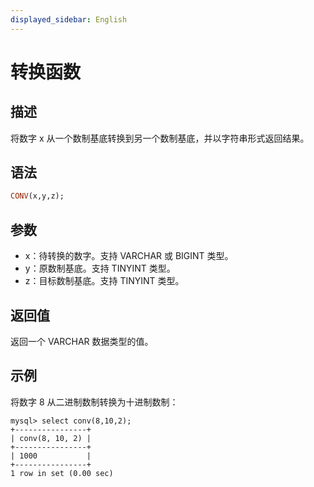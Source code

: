 ```yaml
---
displayed_sidebar: English
---
```


# 转换函数

## 描述

将数字 x 从一个数制基底转换到另一个数制基底，并以字符串形式返回结果。

## 语法

```Haskell
CONV(x,y,z);
```

## 参数

- x：待转换的数字。支持 VARCHAR 或 BIGINT 类型。
- y：原数制基底。支持 TINYINT 类型。
- z：目标数制基底。支持 TINYINT 类型。

## 返回值

返回一个 VARCHAR 数据类型的值。

## 示例

将数字 8 从二进制数制转换为十进制数制：

```Plain
mysql> select conv(8,10,2);
+----------------+
| conv(8, 10, 2) |
+----------------+
| 1000           |
+----------------+
1 row in set (0.00 sec)
```
